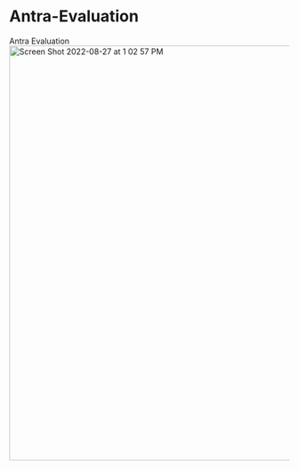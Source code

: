 # Antra-Evaluation
Antra Evaluation
<img width="747" alt="Screen Shot 2022-08-27 at 1 02 57 PM" src="https://user-images.githubusercontent.com/92468717/187042534-43264265-1b11-478a-84ab-5f455ef09b68.png">
